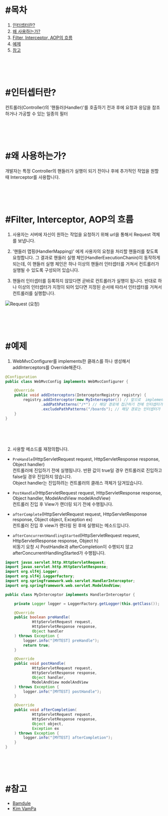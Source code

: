 # #목차
1) [인터셉터란?](#인터셉터란)
2) [왜 사용하는가?](#왜-사용하는가)
3) [Filter, Interceptor, AOP의 흐름](#filter,-interceptor,-aop의-흐름)
4) [예제](#예제)
5) [참고](#참고)

<br>
<br>
<br>

# #인터셉터란?

컨트롤러(Controller)의 '핸들러(Handler)'를 호출하기 전과 후에 요청과 응답을 참조하거나 가공할 수 있는 일종의 필터  

<br>
<br>
<br>

# #왜 사용하는가?

개발자는 특정 Controller의 핸들러가 실행이 되기 전이나 후에 추가적인 작업을 원할 때 Interceptor를 사용합니다.

<br>
<br>
<br>

# #Filter, Interceptor, AOP의 흐름

1. 사용자는 서버에 자신이 원하는 작업을 요청하기 위해 url을 통해서 Request 객체를 보냅니다.  

2. '핸들러 맵핑(HandlerMapping)' 에게 사용자의 요청을 처리할 핸들러를 찾도록 요청합니다. 그 결과로 핸들러 실행 체인(HandlerExecutionChanin)이 동작하게 되는데, 이 핸들러 실행 체인은 하나 이상의 핸들러 인터셉터를 거쳐서 컨트롤러가 실행될 수 있도록 구성되어 있습니다.  

3. 핸들러 인터셉터를 등록하지 않았다면 곧바로 컨트롤러가 실행이 됩니다. 반대로 하나 이상의 인터셉터가 지정이 되어 있다면 지정된 순서에 따라서 인터셉터를 거쳐서 컨트롤러를 실행합니다.


![Request (요청)](https://user-images.githubusercontent.com/81284265/174918427-71102f6a-e160-4b8f-baa5-3c99ba5f6c91.png)


<br>
<br>
<br>

# #예제
1. WebMvcConfigurer를 implements한 클래스를 하나 생성해서 addInterceptors를 Override해준다.
```java
@Configuration
public class WebMvcConfig implements WebMvcConfigurer {

    @Override
    public void addInterceptors(InterceptorRegistry registry) {
        registry.addInterceptor(new MyInterceptor()) // 앞으로  implements HandlerInterceptor 하는 클래스를 매개변수로 사용
                .addPathPatterns("/*") // 해당 경로에 접근하기 전에 인터셉터가 가로챈다.
                .excludePathPatterns("/boards"); // 해당 경로는 인터셉터가 가로채지 않는다.
    }
}
```

<br>
<br>
<br>

2. 사용할 메소드를 재정의합니다.

  -  `PreHandle`(HttpServletRequest request, HttpServletResponse response, Object handler)  
컨트롤러에 진입하기 전에 실행됩니다. 반환 값이 true일 경우 컨트롤러로 진입하고 false일 경우 진입하지 않습니다.  
Object handler는 진입하려는 컨트롤러의 클래스 객체가 담겨있습니다.  

  - `PostHandle`(HttpServletRequest request, HttpServletResponse response, Object handler, ModelAndView modelAndView)  
컨트롤러 진입 후  View가 랜더링 되기 전에 수행됩니다.  

  - `afterComplete`(HttpServletRequest request, HttpServletResponse response, Object object, Exception ex)  
컨트롤러 진입 후 view가 랜더링 된 후에 실행되는 메소드입니다.  

  - `afterConcurrentHandlingStarted`(HttpServletRequest request, HttpServletResponse response, Object h)  
비동기 요청 시 PostHandle과 afterCompletion이 수행되지 않고 afterConcurrentHandlingStarted가 수행됩니다.   

```java
import javax.servlet.http.HttpServletRequest;
import javax.servlet.http.HttpServletResponse;
import org.slf4j.Logger;
import org.slf4j.LoggerFactory;
import org.springframework.web.servlet.HandlerInterceptor;
import org.springframework.web.servlet.ModelAndView;

public class MyInterceptor implements HandlerInterceptor {

    private Logger logger = LoggerFactory.getLogger(this.getClass());

    @Override
    public boolean preHandle(
            HttpServletRequest request,
            HttpServletResponse response,
            Object handler
    ) throws Exception {
        logger.info("[MYTEST] preHandle");
        return true;
    }

    @Override
    public void postHandle(
            HttpServletRequest request,
            HttpServletResponse response,
            Object handler,
            ModelAndView modelAndView
    ) throws Exception {
        logger.info("[MYTEST] postHandle");
    }

    @Override
    public void afterCompletion(
            HttpServletRequest request,
            HttpServletResponse response,
            Object object,
            Exception ex
    ) throws Exception {
        logger.info("[MYTEST] afterCompletion");
    }
}
```

<br>
<br>
<br>

# #참고
- [Bamdule](https://bamdule.tistory.com/149)
- [Kim VamPa](https://kimvampa.tistory.com/127)
